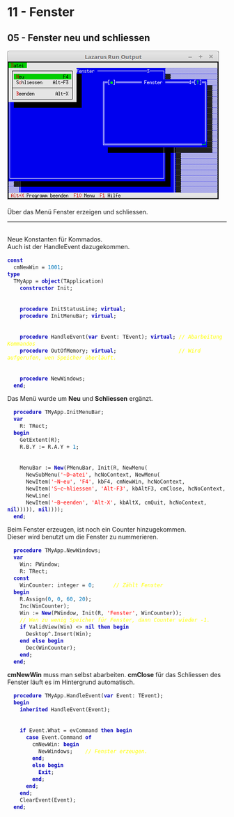 <html>
    <b><h1>11 - Fenster</h1></b>
    <b><h2>05 - Fenster neu und schliessen</h2></b>
<img src="image.png" alt="Selfhtml"><br><br>
Über das Menü Fenster erzeigen und schliessen.<br>
<hr><br>
Neue Konstanten für Kommados.<br>
Auch ist der HandleEvent dazugekommen.<br>
<pre><code><b><font color="0000BB">const</font></b>
  cmNewWin = <font color="#0077BB">1001</font>;
<b><font color="0000BB">type</font></b>
  TMyApp = <b><font color="0000BB">object</font></b>(TApplication)
    <b><font color="0000BB">constructor</font></b> Init;
<br>
    <b><font color="0000BB">procedure</font></b> InitStatusLine; <b><font color="0000BB">virtual</font></b>;
    <b><font color="0000BB">procedure</font></b> InitMenuBar; <b><font color="0000BB">virtual</font></b>;
<br>
    <b><font color="0000BB">procedure</font></b> HandleEvent(<b><font color="0000BB">var</font></b> Event: TEvent); <b><font color="0000BB">virtual</font></b>; <i><font color="#FFFF00">// Abarbeitung Kommandos</font></i>
    <b><font color="0000BB">procedure</font></b> OutOfMemory; <b><font color="0000BB">virtual</font></b>;                    <i><font color="#FFFF00">// Wird aufgerufen, wen Speicher überläuft.</font></i>
<br>
    <b><font color="0000BB">procedure</font></b> NewWindows;
  <b><font color="0000BB">end</font></b>;</code></pre>
Das Menü wurde um <b>Neu</b> und <b>Schliessen</b> ergänzt.<br>
<pre><code>  <b><font color="0000BB">procedure</font></b> TMyApp.InitMenuBar;
  <b><font color="0000BB">var</font></b>
    R: TRect;
  <b><font color="0000BB">begin</font></b>
    GetExtent(R);
    R.B.Y := R.A.Y + <font color="#0077BB">1</font>;
<br>
    MenuBar := <b><font color="0000BB">New</font></b>(PMenuBar, Init(R, NewMenu(
      NewSubMenu(<font color="#FF0000">'~D~atei'</font>, hcNoContext, NewMenu(
      NewItem(<font color="#FF0000">'~N~eu'</font>, <font color="#FF0000">'F4'</font>, kbF4, cmNewWin, hcNoContext,
      NewItem(<font color="#FF0000">'S~c~hliessen'</font>, <font color="#FF0000">'Alt-F3'</font>, kbAltF3, cmClose, hcNoContext,
      NewLine(
      NewItem(<font color="#FF0000">'~B~eenden'</font>, <font color="#FF0000">'Alt-X'</font>, kbAltX, cmQuit, hcNoContext, <b><font color="0000BB">nil</font></b>))))), <b><font color="0000BB">nil</font></b>))));
  <b><font color="0000BB">end</font></b>;</code></pre>
Beim Fenster erzeugen, ist noch ein Counter hinzugekommen.<br>
Dieser wird benutzt um die Fenster zu nummerieren.<br>
<pre><code>  <b><font color="0000BB">procedure</font></b> TMyApp.NewWindows;
  <b><font color="0000BB">var</font></b>
    Win: PWindow;
    R: TRect;
  <b><font color="0000BB">const</font></b>
    WinCounter: integer = <font color="#0077BB">0</font>;      <i><font color="#FFFF00">// Zählt Fenster</font></i>
  <b><font color="0000BB">begin</font></b>
    R.Assign(<font color="#0077BB">0</font>, <font color="#0077BB">0</font>, <font color="#0077BB">60</font>, <font color="#0077BB">20</font>);
    Inc(WinCounter);
    Win := <b><font color="0000BB">New</font></b>(PWindow, Init(R, <font color="#FF0000">'Fenster'</font>, WinCounter));
    <i><font color="#FFFF00">// Wen zu wenig Speicher für Fenster, dann Counter wieder -1.</font></i>
    <b><font color="0000BB">if</font></b> ValidView(Win) <> <b><font color="0000BB">nil</font></b> <b><font color="0000BB">then</font></b> <b><font color="0000BB">begin</font></b>
      Desktop^.Insert(Win);
    <b><font color="0000BB">end</font></b> <b><font color="0000BB">else</font></b> <b><font color="0000BB">begin</font></b>
      Dec(WinCounter);
    <b><font color="0000BB">end</font></b>;
  <b><font color="0000BB">end</font></b>;</code></pre>
<b>cmNewWin</b> muss man selbst abarbeiten. <b>cmClose</b> für das Schliessen des Fenster läuft es im Hintergrund automatisch.<br>
<pre><code>  <b><font color="0000BB">procedure</font></b> TMyApp.HandleEvent(<b><font color="0000BB">var</font></b> Event: TEvent);
  <b><font color="0000BB">begin</font></b>
    <b><font color="0000BB">inherited</font></b> HandleEvent(Event);
<br>
    <b><font color="0000BB">if</font></b> Event.What = evCommand <b><font color="0000BB">then</font></b> <b><font color="0000BB">begin</font></b>
      <b><font color="0000BB">case</font></b> Event.Command <b><font color="0000BB">of</font></b>
        cmNewWin: <b><font color="0000BB">begin</font></b>
          NewWindows;    <i><font color="#FFFF00">// Fenster erzeugen.</font></i>
        <b><font color="0000BB">end</font></b>;
        <b><font color="0000BB">else</font></b> <b><font color="0000BB">begin</font></b>
          <b><font color="0000BB">Exit</font></b>;
        <b><font color="0000BB">end</font></b>;
      <b><font color="0000BB">end</font></b>;
    <b><font color="0000BB">end</font></b>;
    ClearEvent(Event);
  <b><font color="0000BB">end</font></b>;</code></pre>
<br>
</html>
